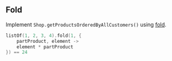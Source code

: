 ## Fold

Implement `Shop.getProductsOrderedByAllCustomers()` using
[fold](http://kotlinlang.org/api/latest/jvm/stdlib/kotlin/fold.html).

```kotlin
listOf(1, 2, 3, 4).fold(1, {
    partProduct, element ->
    element * partProduct
}) == 24
```